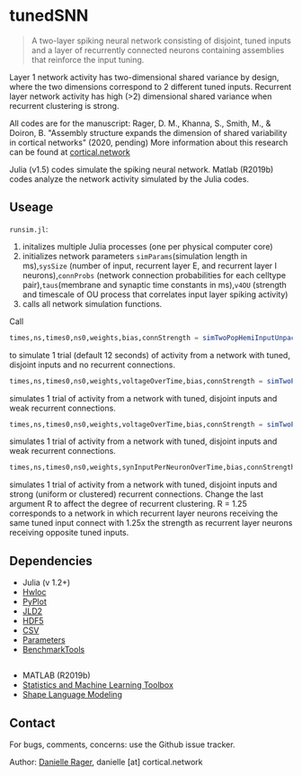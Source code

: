 # tunedSNN
> A two-layer spiking neural network consisting of disjoint, tuned inputs and a layer of recurrently connected neurons containing assemblies that reinforce the input tuning. 

Layer 1 network activity has two-dimensional shared variance by design, where the two dimensions correspond to 2 different tuned inputs. Recurrent layer network activity has high (>2) dimensional shared variance when recurrent clustering is strong.

All codes are for the manuscript: Rager, D. M., Khanna, S., Smith, M., & Doiron, B. "Assembly structure expands the dimension of shared variability
in cortical networks" (2020, pending) More information about this research can be found at [cortical.network](https://cortical.network/proj_spikingNets.html) 

Julia (v1.5) codes simulate the spiking neural network. Matlab (R2019b) codes analyze the network activity simulated by the Julia codes.

## Useage

`runsim.jl`:
1. initalizes multiple Julia processes (one per physical computer core) 
2. initializes network parameters `simParams`(simulation length in ms),`sysSize` (number of input, recurrent layer E, and recurrent layer I neurons),`connProbs` (network connection probabilities for each celltype pair),`taus`(membrane and synaptic time constants in ms),`v4OU` (strength and timescale of OU process that correlates input layer spiking activity) 
3. calls all network simulation functions.

Call
```julia
times,ns,times0,ns0,weights,bias,connStrength = simTwoPopHemiInputUnpack_NoCoupleInit(simParams,sysSize,connProbs,taus,v4OU)
```
to simulate 1 trial (default 12 seconds) of activity from a network with tuned, disjoint inputs and no recurrent connections.
</br>
```julia
times,ns,times0,ns0,weights,voltageOverTime,bias,connStrength = simTwoPopHemiInputUnpack_WeakCoupleInit(simParams,sysSize,connProbs,taus,v4OU)
```
simulates 1 trial of activity from a network with tuned, disjoint inputs and weak recurrent connections.

```julia
times,ns,times0,ns0,weights,voltageOverTime,bias,connStrength = simTwoPopHemiInputUnpack_WeakCoupleInit(simParams,sysSize,connProbs,taus,v4OU)
```
simulates 1 trial of activity from a network with tuned, disjoint inputs and weak recurrent connections.

```julia
times,ns,times0,ns0,weights,synInputPerNeuronOverTime,bias,connStrength = simTwoPopHemiInputUnpack_StrongRecSymmClusters(simParams,sysSize,connProbs,taus,v4OU,R)
```
simulates 1 trial of activity from a network with tuned, disjoint inputs and strong (uniform or clustered) recurrent connections. Change the last argument R to affect the degree of recurrent clustering. R = 1.25 corresponds to a network in which recurrent layer neurons receiving the same tuned input connect with 1.25x the strength as recurrent layer neurons receiving opposite tuned inputs.














## Dependencies

- Julia (v 1.2+)
- [Hwloc](https://github.com/JuliaParallel/Hwloc.jl)
- [PyPlot](https://github.com/JuliaPy/PyPlot.jl)
- [JLD2](https://github.com/JuliaIO/JLD2.jl)
- [HDF5](https://github.com/JuliaIO/HDF5.jl)
- [CSV](https://juliadata.github.io/CSV.jl/stable/index.html)
- [Parameters](https://github.com/mauro3/Parameters.jl)
- [BenchmarkTools](https://github.com/JuliaCI/BenchmarkTools.jl)

##

- MATLAB (R2019b)
- [Statistics and Machine Learning Toolbox](https://www.mathworks.com/help/stats/index.html?s_tid=CRUX_lftnav)
- [Shape Language Modeling](https://www.mathworks.com/matlabcentral/fileexchange/24443-slm-shape-language-modeling)



## Contact
For bugs, comments, concerns: use the Github issue tracker.

Author: [Danielle Rager](https://cortical.network), danielle [at] cortical.network
